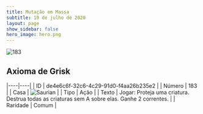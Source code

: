 ```yaml
---
title: Mutação em Massa
subtitle: 10 de julho de 2020
layout: page
show_sidebar: false
hero_image: hero.png
---
```


![183](https://cdn.keyforgegame.com/media/card_front/pt/479_183_GQRGVXG78994_pt.png)

## Axioma de Grisk

|----|----|
| ID | de4e6c6f-32c6-4c29-91d0-f4aa26b235e2 |
| Número | 183 |
| Casa | ![Saurian](https://archonarcana.com/images/thumb/9/9e/Saurian_P.png/22px-Saurian_P.png "Sauro") |
| Tipo | Ação |
| Texto | Jogar: Proteja uma criatura. Destrua todas as criaturas sem A sobre elas. Ganhe 2 correntes. |
| Raridade | Comum |
